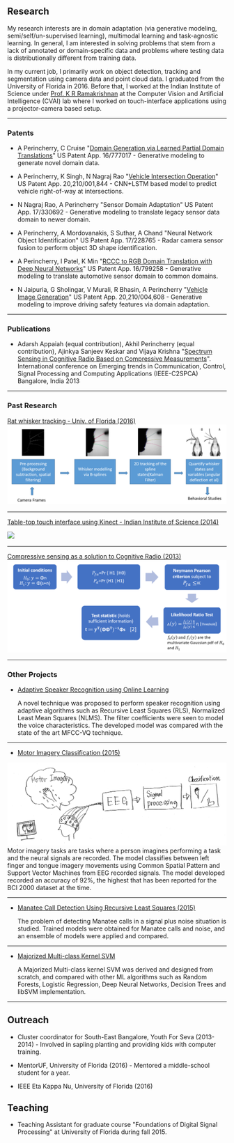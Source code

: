 ## Research

My research interests are in domain adaptation (via generative modeling, semi/self/un-supervised learning), multimodal learning and task-agnostic learning. In general, I am interested in solving problems that stem from a lack of annotated or domain-specific data and problems where testing data is distributionally different from training data.

In my current job, I primarily work on object detection, tracking and segmentation using camera data and point cloud data. I graduated from the University of Florida in 2016. Before that, I worked at the Indian Institute of Science under [Prof. K R Ramakrishnan](https://iiscprofiles.irins.org/profile/3742) at the Computer Vision and Artificial Intelligence (CVAI) lab where I worked on touch-interface applications using a projector-camera based setup.

---

### Patents

* A Perincherry, C Cruise "[Domain Generation via Learned Partial Domain Translations](https://patents.google.com/patent/DE102021101850A1/en)" US Patent App. 16/777017 - Generative modeling to generate novel domain data.

* A Perincherry, K Singh, N Nagraj Rao "[Vehicle Intersection Operation](https://patents.google.com/patent/US20210001844A1/en)" US Patent App. 20,210/001,844 - CNN+LSTM based model to predict vehicle right-of-way at intersections.

* N Nagraj Rao, A Perincherry "Sensor Domain Adaptation" US Patent App. 17/330692 - Generative modeling to translate legacy sensor data domain to newer domain.

* A Perincherry, A Mordovanakis, S Suthar, A Chand "Neural Network Object Identification" US Patent App. 17/228765 - Radar camera sensor fusion to perform object 3D shape identification.

* A Perincherry, I Patel, K Min "[RCCC to RGB Domain Translation with Deep Neural Networks](https://patents.google.com/patent/US11068749B1/en)" US Patent App. 16/799258 - Generative modeling to translate automotive sensor domain to common domains.

* N Jaipuria, G Sholingar, V Murali, R Bhasin, A Perincherry "[Vehicle Image Generation](https://patents.google.com/patent/US11042758B2/en)" US Patent App. 20,210/004,608 - Generative modeling to improve driving safety features via domain adaptation.

---

### Publications

* Adarsh Appaiah (equal contribution), Akhil Perincherry (equal contribution), Ajinkya Sanjeev Keskar and Vijaya Krishna "[Spectrum Sensing in Cognitive Radio Based
on Compressive Measurements](https://ieeexplore.ieee.org/abstract/document/6749450)". International conference on Emerging trends in Communication, Control, Signal Processing and
Computing Applications (IEEE-C2SPCA) Bangalore, India 2013

---

### Past Research

[Rat whisker tracking - Univ. of Florida (2016)](/whiskerTracking.md)
<img src="images/Whisker_1.PNG?raw=true"/>

---
[Table-top touch interface using Kinect - Indian Institute of Science (2014)](/touchHyperlink.md)  

 <img src="images/cvai_video1.gif?raw=true"/>

---
[Compressive sensing as a solution to Cognitive Radio (2013)](/compressiveSensing.md)
<img src="images/CS_3.PNG?raw=true"/>

---

### Other Projects

- [Adaptive Speaker Recognition using Online Learning](/pdf/AdaptiveSpeakerRecognition_OnlineLearning_AkhilPerincherry.pdf)

   A novel technique was proposed to perform speaker recognition using adaptive algorithms such as Recursive Least Squares (RLS), Normalized Least Mean Squares (NLMS). The filter coefficients were seen to model the voice characteristics. The developed model was compared with the state of the art MFCC-VQ technique.

---

- [Motor Imagery Classification (2015)](https://github.com/akhilperincherry/MotorImageryClassification)
<img src="images/MotorImagery.PNG?raw=true"/>
Motor imagery tasks are tasks where a person imagines performing a task and the neural signals are recorded. The model classifies between left finger and tongue imagery movements using Common Spatial Pattern and Support Vector Machines from EEG recorded signals. The model developed recorded an accuracy of 92%, the highest that has been reported for the BCI 2000 dataset at the time.

---

- [Manatee Call Detection Using Recursive Least Squares (2015)](/pdf/Manatee_Sound_Detection_AkhilPerincherry.pdf)

   The problem of detecting Manatee calls in a signal plus noise situation is studied. Trained models were obtained for Manatee calls and noise, and an ensemble of models were applied and compared.

---

- [Majorized Multi-class Kernel SVM](/pdf/Majorized_AkhilPerincherry.pdf)

   A Majorized Multi-class kernel SVM was derived and designed from scratch, and compared with other ML algorithms such as Random Forests, Logistic Regression, Deep Neural Networks, Decision Trees and libSVM implementation.

---

## Outreach

- Cluster coordinator for South-East Bangalore, Youth For Seva (2013-2014) - 
Involved in sapling planting and providing kids with computer training.

- MentorUF, University of Florida (2016) -
Mentored a middle-school student for a year.

- IEEE Eta Kappa Nu, University of Florida (2016)

## Teaching

- Teaching Assistant for graduate course "Foundations of Digital Signal Processing" at University of Florida during fall 2015.

<p style="font-size:11px"></p>
